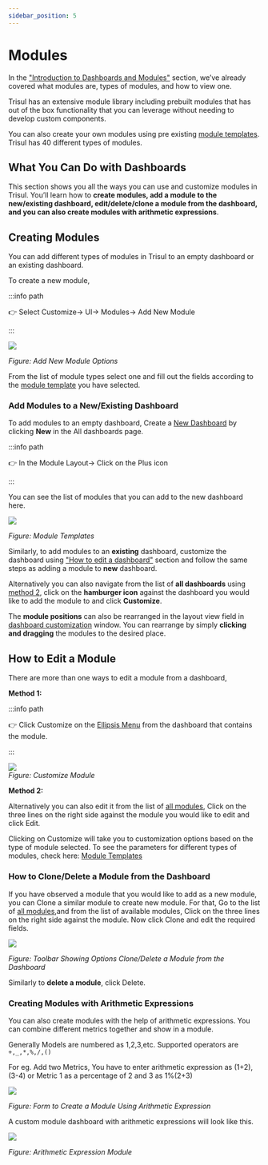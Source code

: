 ```yaml
---
sidebar_position: 5
---
```


# Modules

In the ["Introduction to Dashboards and Modules"](/docs/ug/ui/dashmod_intro) section, we’ve already covered what modules are, types of modules, and how to view one.

Trisul has an extensive module library including prebuilt modules that has out of the box functionality that you can leverage without needing to develop custom components.

You can also create your own modules using pre existing [module templates](/docs/ug/ui/module_templates). Trisul has 40 different types of modules.

## What You Can Do with Dashboards

This section shows you all the ways you can use and customize modules in Trisul. You’ll learn how to **create modules, add a module to the new/existing dashboard, edit/delete/clone a module from the dashboard, and you can also create modules with arithmetic expressions**.

## Creating Modules

You can add different types of modules in Trisul to an empty dashboard or an existing dashboard. 

To create a new module,

:::info path

:point_right: Select Customize&rarr; UI&rarr; Modules&rarr; Add New Module

:::

![](images/addnewmodule.png)

*Figure: Add New Module Options*

From the list of module types select one and fill out the fields according to the [module template](/docs/ug/ui/module_templates) you have selected.

### Add Modules to a New/Existing Dashboard

To add modules to an empty dashboard, Create a [New Dashboard](/docs/ug/ui/create_dashboards#add-a-dashboard) by clicking **New** in the All dashboards page. 

:::info path

:point_right: In the Module Layout&rarr; Click on the Plus icon

:::

You can see the list of modules that you can add to the new dashboard here.

![](images/moduletypes.png)

*Figure: Module Templates*

Similarly, to add modules to an **existing** dashboard, customize the dashboard using ["How to edit a dashboard"](/docs/ug/ui/create_dashboards#how-to-edit-a-dashboard) section and follow the same steps as adding a module to **new** dashboard.

Alternatively you can also navigate from the list of **all dashboards** using [method 2](/docs/ug/ui/dashmod_intro#view-a-dashboardall-dashboards), click on the **hamburger icon** against the dashboard you would like to add the module to and click **Customize**. 

The **module positions** can also be rearranged in the layout view field in [dashboard customization](/docs/ug/ui/create_dashboards#how-to-edit-a-dashboard) window. You can rearrange by simply **clicking and dragging** the modules to the desired place.

## How to Edit a Module

There are more than one ways to edit a module from a dashboard,

**Method 1:**

:::info path

:point_right: Click Customize on the [Ellipsis Menu](/docs/ug/ui/charts#ellipsis-menu) from the dashboard that contains the module.

:::

![](images/customize_module.png)  
*Figure: Customize Module*

**Method 2:**

Alternatively you can also edit it from the list of [all modules](/docs/ug/ui/dashmod_intro#view-a-moduleall-modules), Click on the three lines on the right side against the module you would like to edit and click Edit.

Clicking on Customize will take you to customization options based on the type of module selected. To see the parameters for different types of modules, check here: [Module Templates](/docs/ug/ui/module_templates)

### How to Clone/Delete a Module from the Dashboard

If you have observed a module that you would like to add as a new module, you can Clone a similar module to create new module. For that, Go to the list of [all modules](/docs/ug/ui/dashmod_intro#view-a-moduleall-modules),and from the list of available modules, Click on the three lines on the right side against the module. Now click Clone and edit the required fields.

![](images/clonemodule.png)

*Figure: Toolbar Showing Options Clone/Delete a Module from the Dashboard*

Similarly to **delete a module**, click Delete.

### Creating Modules with Arithmetic Expressions

You can also create modules with the help of arithmetic 
expressions. You can combine different metrics together and show in a 
module.

Generally Models are numbered as 1,2,3,etc. Supported operators are `+,_,*,%,/,()`

For eg. Add two Metrics, You have to enter arithmetic expression as 
(1+2),(3-4) or Metric 1 as a percentage of 2 and 3 as 1%(2+3)

![](images/dashboards/arithmeticexpressionfields.png)

*Figure: Form to Create a Module Using Arithmetic Expression*

A custom module dashboard with arithmetic expressions will look like
this.

![](images/dashboards/arithmeticexpressionchart.png)

*Figure: Arithmetic Expression Module*

